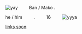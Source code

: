 ![yay](https://watermelon.crd.co/assets/images/gallery15/8c676890.gif?v=6332de85)    Ban / Mako .

he / him    .     16    ![yyya](https://64.media.tumblr.com/a1c0027e62d16af82a922c14b7bc38a0/e9b916412ef30b95-ed/s75x75_c1/75b67cbcfbc2efa3555400b62cea6bfd92e0a254.gifv)

[links soon]() 
